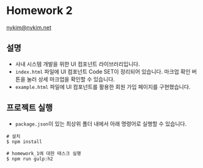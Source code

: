# Homework 2

nykim@nykim.net

## 설명

- 사내 시스템 개발을 위한 UI 컴포넌트 라이브러리입니다.
- `index.html` 파일에 UI 컴포넌트 Code SET이 정리되어 있습니다. 마크업 확인 버튼을 눌러 상세 마크업을 확인할 수 있습니다.
- `example.html` 파일에 UI 컴포넌트를 활용한 회원 가입 페이지를 구현했습니다.

## 프로젝트 실행

- `package.json`이 있는 최상위 폴더 내에서 아래 명령어로 실행할 수 있습니다.

```shell
# 설치
$ npm install

# homework_1에 대한 태스크 실행
$ npm run gulp:h2
```
